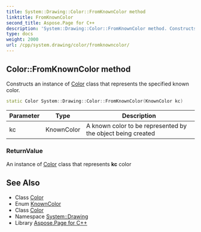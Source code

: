 ```yaml
---
title: System::Drawing::Color::FromKnownColor method
linktitle: FromKnownColor
second_title: Aspose.Page for C++
description: 'System::Drawing::Color::FromKnownColor method. Constructs an instance of Color class that represents the specified known color in C++.'
type: docs
weight: 2000
url: /cpp/system.drawing/color/fromknowncolor/
---
```

## Color::FromKnownColor method


Constructs an instance of [Color](../) class that represents the specified known color.

```cpp
static Color System::Drawing::Color::FromKnownColor(KnownColor kc)
```


| Parameter | Type | Description |
| --- | --- | --- |
| kc | KnownColor | A known color to be represented by the object being created |

### ReturnValue

An instance of [Color](../) class that represents **kc** color

## See Also

* Class [Color](../)
* Enum [KnownColor](../../knowncolor/)
* Class [Color](../)
* Namespace [System::Drawing](../../)
* Library [Aspose.Page for C++](../../../)
